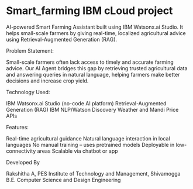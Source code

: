 # Smart_farming IBM cLoud project
AI-powered Smart Farming Assistant built using IBM Watsonx.ai Studio. It helps small-scale farmers by giving real-time, localized agricultural advice using Retrieval-Augmented Generation (RAG).

Problem Statement:

Small-scale farmers often lack access to timely and accurate farming advice. Our AI Agent bridges this gap by retrieving trusted agricultural data and answering queries in natural language, helping farmers make better decisions and increase crop yield.

Technology Used:

 IBM Watsonx.ai Studio (no-code AI platform)
 Retrieval-Augmented Generation (RAG)
 IBM NLP/Watson Discovery
 Weather and Mandi Price APIs

 Features:

  Real-time agricultural guidance
  Natural language interaction in local languages
  No manual training – uses pretrained models
  Deployable in low-connectivity areas
  Scalable via chatbot or app

Developed By

Rakshitha A, 
PES Institute of Technology and Management, Shivamogga  
B.E. Computer Science and Design Engineering  

